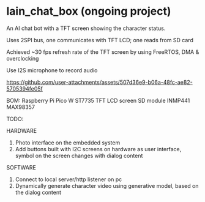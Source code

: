 # lain_chat_box (ongoing project)
An AI chat bot with a TFT screen showing the character status.

Uses 2SPI bus, one communicates with TFT LCD; one reads from SD card

Achieved ~30 fps refresh rate of the TFT screen by using FreeRTOS, DMA & overclocking

Use I2S microphone to record audio

https://github.com/user-attachments/assets/507d36e9-b06a-48fc-ae82-5705394fe05f

BOM:
Raspberry Pi Pico W
ST7735 TFT LCD screen
SD module
INMP441 
MAX98357

TODO:

HARDWARE
1. Photo interface on the embedded system
2. Add buttons built with I2C screens on hardware as user interface, symbol on the screen changes with dialog content

SOFTWARE
1. Connect to local server/http listener on pc
2. Dynamically generate character video using generative model, based on the dialog content
